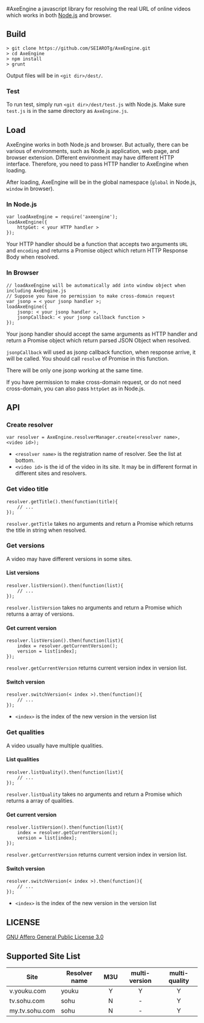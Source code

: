 #AxeEngine
a javascript library for resolving the real URL of online videos which works in both [Node.js](http://nodejs.org) and browser.

## Build
	> git clone https://github.com/SEIAROTg/AxeEngine.git
    > cd AxeEngine
    > npm install
    > grunt

Output files will be in `<git dir>/dest/`.

### Test
To run test, simply run `<git dir>/dest/test.js` with Node.js.
 Make sure `test.js` is in the same directory as `AxeEngine.js`.

## Load
AxeEngine works in both Node.js and browser. But actually, there can be various of environments, such as Node.js application, web page, and browser extension. Different environment may have different HTTP interface. Therefore, you need to pass HTTP handler to AxeEngine when loading.

After loading, AxeEngine will be in the global namespace (`global` in Node.js, `window` in browser).

### In Node.js
	var loadAxeEngine = require('axeengine');
    loadAxeEngine({
    	httpGet: < your HTTP handler >
    });

Your HTTP handler should be a function that accepts two arguments `URL` and `encoding` and returns a Promise object which return HTTP Response Body when resolved.

### In Browser
	// loadAxeEngine will be automatically add into window object when including AxeEngine.js
    // Suppose you have no permission to make cross-domain request
    var jsonp = < your jsonp handler >;
    loadAxeEngine({
    	jsonp: < your jsonp handler >,
        jsonpCallback: < your jsonp callback function >
    });

Your jsonp handler should accept the same arguments as HTTP handler and return a Promise object which return parsed JSON Object when resolved.

`jsonpCallback` will used as jsonp callback function, when response arrive, it will be called. You should call `resolve` of Promise in this function.

There will be only one jsonp working at the same time.

If you have permission to make cross-domain request, or do not need cross-domain, you can also pass `httpGet` as in Node.js.

## API

### Create resolver
	var resolver = AxeEngine.resolverManager.create(<resolver name>, <video id>);

* `<resolver name>` is the registration name of resolver. See the list at bottom.
* `<video id>` is the id of the video in its site. It may be in different format in different sites and resolvers.

### Get video title
	resolver.getTitle().then(function(title){
    	// ...
    });

`resolver.getTitle` takes no arguments and return a Promise which returns the title in string when resolved.

### Get versions
A video may have different versions in some sites.

#### List versions
	resolver.listVersion().then(function(list){
    	// ...
    });

`resolver.listVersion` takes no arguments and return a Promise which returns a array of versions.

#### Get current version
	resolver.listVersion().then(function(list){
    	index = resolver.getCurrentVersion();
        version = list[index];
    });

`resolver.getCurrentVersion` returns current version index in version list.

#### Switch version
	resolver.switchVersion(< index >).then(function(){
    	// ...
    });

* `<index>` is the index of the new version in the version list

### Get qualities
A video usually have multiple qualities.

#### List qualities
	resolver.listQuality().then(function(list){
    	// ...
    });

`resolver.listQuality` takes no arguments and return a Promise which returns a array of qualities.

#### Get current version
	resolver.listVersion().then(function(list){
    	index = resolver.getCurrentVersion();
        version = list[index];
    });

`resolver.getCurrentVersion` returns current version index in version list.

#### Switch version
	resolver.switchVersion(< index >).then(function(){
    	// ...
    });

* `<index>` is the index of the new version in the version list


## LICENSE
[GNU Affero General Public License 3.0](http://www.gnu.org/licenses/agpl-3.0.html)

## Supported Site List
| Site            | Resolver name | M3U   | multi-version | multi-quality |
| --------------- |---------------|:-----:|:-------------:|:-------------:|
| v.youku.com     | youku         | Y     | Y             | Y             |
| tv.sohu.com     | sohu          | N     | -             | Y             |
| my.tv.sohu.com  | sohu          | N     | -             | Y             |